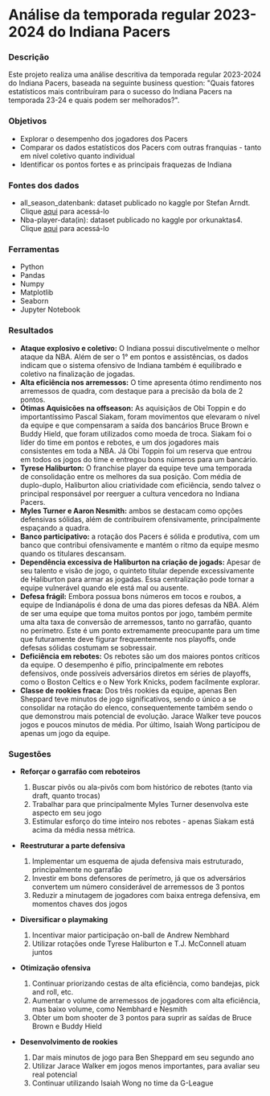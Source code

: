 # Análise da temporada regular 2023-2024 do Indiana Pacers

### Descrição
Este projeto realiza uma análise descritiva da temporada regular 2023-2024 do Indiana Pacers, baseada na seguinte business question: "Quais fatores estatísticos mais contribuíram para o sucesso do Indiana Pacers na temporada 23-24 e quais podem ser melhorados?".

### Objetivos
 - Explorar o desempenho dos jogadores dos Pacers
 - Comparar os dados estatísticos dos Pacers com outras franquias - tanto em nível coletivo quanto individual
 - Identificar os pontos fortes e as principais fraquezas de Indiana

### Fontes dos dados
 - all_season_datenbank: dataset publicado no kaggle por Stefan Arndt. Clique [aqui](https://www.kaggle.com/datasets/smac91/nba-teamstats-from-all-sesons-1947-2024) para acessá-lo
 - Nba-player-data(in): dataset publicado no kaggle por orkunaktas4. Clique [aqui](https://www.kaggle.com/datasets/orkunaktas/nba-players-stats-2324) para acessá-lo

### Ferramentas
 - Python
 - Pandas
 - Numpy
 - Matplotlib
 - Seaborn
 - Jupyter Notebook

### Resultados
- **Ataque explosivo e coletivo:** O Indiana possui discutivelmente o melhor ataque da NBA. Além de ser o 1° em pontos e assistências, os dados indicam que o sistema ofensivo de Indiana também é equilibrado e coletivo na finalização de jogadas.
- **Alta eficiência nos arremessos:** O time apresenta ótimo rendimento nos arremessos de quadra, com destaque para a precisão da bola de 2 pontos.
- **Ótimas Aquisicões na offseason:** As aquisiçãos de Obi Toppin e do importantíssimo Pascal Siakam, foram movimentos que elevaram o nível da equipe e que compensaram a saída dos bancários Bruce Brown e Buddy Hield, que foram utilizados como moeda de troca. Siakam foi o líder do time em pontos e rebotes, e um dos jogadores mais consistentes em toda a NBA. Já Obi Toppin foi um reserva que entrou em todos os jogos do time e entregou bons números para um bancário.
- **Tyrese Haliburton:** O franchise player da equipe teve uma temporada de consolidação entre os melhores da sua posição. Com média de duplo-duplo, Haliburton aliou criatividade com eficiência, sendo talvez o principal responsável por reerguer a cultura vencedora no Indiana Pacers.
- **Myles Turner e Aaron Nesmith:** ambos se destacam como opções defensivas sólidas, além de contribuírem ofensivamente, principalmente espaçando a quadra.
- **Banco participativo:** a rotação dos Pacers é sólida e produtiva, com um banco que contribui ofensivamente e mantém o ritmo da equipe mesmo quando os titulares descansam.
- **Dependência excessiva de Haliburton na criação de jogads:** Apesar de seu talento e visão de jogo, o quinteto titular depende excessivamente de Haliburton para armar as jogadas. Essa centralização pode tornar a equipe vulnerável quando ele está mal ou ausente.
- **Defesa frágil:** Embora possua bons números em tocos e roubos, a equipe de Indianápolis é dona de uma das piores defesas da NBA. Além de ser uma equipe que toma muitos pontos por jogo, também permite uma alta taxa de conversão de arremessos, tanto no garrafão, quanto no perímetro. Este é um ponto extremamente preocupante para um time que futuramente deve figurar frequentemente nos playoffs, onde defesas sólidas costumam se sobressair.
- **Deficiência em rebotes:** Os rebotes são um dos maiores pontos críticos da equipe. O desempenho é pífio, principalmente em rebotes defensivos, onde possíveis adversários diretos em séries de playoffs, como o Boston Celtics e o New York Knicks, podem facilmente explorar.
- **Classe de rookies fraca:** Dos três rookies da equipe, apenas Ben Sheppard teve minutos de jogo significativos, sendo o único a se consolidar na rotação do elenco, consequentemente também sendo o que demonstrou mais potencial de evolução. Jarace Walker teve poucos jogos e poucos minutos de média. Por último, Isaiah Wong participou de apenas um jogo da equipe.

### Sugestões
- **Reforçar o garrafão com reboteiros**
  1. Buscar pivôs ou ala-pivôs com bom histórico de rebotes (tanto via draft, quanto trocas)
  2. Trabalhar para que principalmente Myles Turner desenvolva este aspecto em seu jogo
  3. Estimular esforço do time inteiro nos rebotes - apenas Siakam está acima da média nessa métrica.

- **Reestruturar a parte defensiva**
  1. Implementar um esquema de ajuda defensiva mais estruturado, principalmente no garrafão
  2. Investir em bons defensores de perímetro, já que os adversários convertem um número considerável de arremessos de 3 pontos
  3. Reduzir a minutagem de jogadores com baixa entrega defensiva, em momentos chaves dos jogos

- **Diversificar o playmaking**
  1. Incentivar maior participação on-ball de Andrew Nembhard
  2. Utilizar rotações onde Tyrese Haliburton e T.J. McConnell atuam juntos

- **Otimização ofensiva**
  1. Continuar priorizando cestas de alta eficiência, como bandejas, pick and roll, etc.
  2. Aumentar o volume de arremessos de jogadores com alta eficiência, mas baixo volume, como Nembhard e Nesmith
  3. Obter um bom shooter de 3 pontos para suprir as saídas de Bruce Brown e Buddy Hield

- **Desenvolvimento de rookies**
  1. Dar mais minutos de jogo para Ben Sheppard em seu segundo ano
  2. Utilizar Jarace Walker em jogos menos importantes, para avaliar seu real potencial
  3. Continuar utilizando Isaiah Wong no time da G-League
